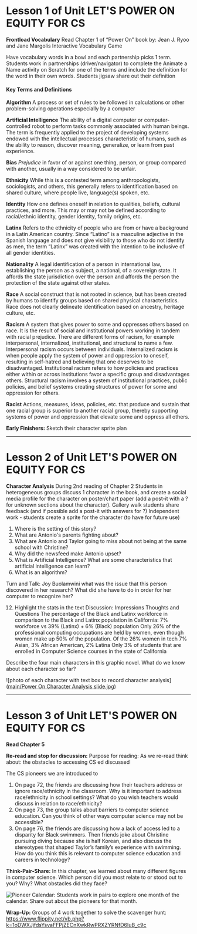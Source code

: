# Lesson 1 of Unit LET'S POWER ON EQUITY FOR CS

**Frontload Vocabulary** 
Read Chapter 1 of “Power On” book by: Jean J. Ryoo and Jane Margolis
Interactive Vocabulary Game

Have vocabulary words in a bowl and each partnership picks 1 term.
Students work in partnerships (driver/navigator) to complete the Animate a Name activity on Scratch for one of the terms and include the definition for the word in their own words.
Students  jigsaw share out their definition

#### Key Terms and Definitions

**Algorithm**
A process or set of rules to be followed in calculations or other problem-solving operations especially by a computer

**Artificial Intelligence**
The ability of a digital computer or computer-controlled robot to perform tasks commonly associated with human beings. The term is frequently applied to the project of developing
systems endowed with the intellectual processes characteristic of humans, such as the ability to reason, discover meaning, generalize, or learn from past experience.

**Bias** 
*Prejudice* 
in favor of or against one thing, person, or group compared with another, usually in a way considered to be unfair.

**Ethnicity**
While this is a contested term among anthropologists, sociologists, and others, this generally refers to identification based on shared culture, where people live, language(s)
spoken, etc.

**Identity**
How one defines oneself in relation to qualities, beliefs, cultural practices, and more. This may or may not be defined according to racial/ethnic identity, gender identity, family
origins, etc.

**Latinx**
Refers to the ethnicity of people who are from or have a background in a Latin American country. Since “Latino” is a masculine adjective in the Spanish language and does not give
visibility to those who do not identify as men, the term “Latinx” was created with the intention to be inclusive of all gender identities.

**Nationality**
A legal identification of a person in international law, establishing the person as a subject,
a national, of a sovereign state. It affords the state jurisdiction over the person and affords
the person the protection of the state against other states.

**Race**
A social construct that is not rooted in science, but has been created by humans to
identify groups based on shared physical characteristics. Race does not clearly delineate
identification based on ancestry, heritage culture, etc.

**Racism**
A system that gives power to some and oppresses others based on race. It is the result of
social and institutional powers working in tandem with racial prejudice. There are different
forms of racism, for example interpersonal, internalized, institutional, and structural to
name a few. Interpersonal racism occurs between individuals. Internalized racism is when
people apply the system of power and oppression to oneself, resulting in self-hatred and
believing that one deserves to be disadvantaged. Institutional racism refers to how
policies and practices either within or across institutions favor a specific group and
disadvantages others. Structural racism involves a system of institutional practices, public
policies, and belief systems creating structures of power for some and oppression for
others.

**Racist**
Actions, measures, ideas, policies, etc. that produce and sustain that one racial group is
superior to another racial group, thereby supporting systems of power and oppression that
elevate some and oppress all others.



**Early Finishers:**
Sketch their character sprite plan 

----

# Lesson 2 of Unit LET'S POWER ON EQUITY FOR CS

**Character Analysis**
During 2nd reading of Chapter 2
Students in heterogeneous groups discuss 1 character in the book, and create a social media profile for the character on poster/chart paper (add a post-it with a ? for unknown sections about the character).
Gallery walk students share feedback (and if possible add a post-it with answers for ?)
Independent work - students create a sprite for the character (to have for future use)


1. Where is the setting of this story?
2. What are Antonio's parents fighting about?
3. What are Antonio and Taylor going to miss about not being at the same school with Christine?
4. Why did the newsfeed make Antonio upset?
5. What is Artificial Intelligence? What are some characteristics that artificial intelligence can learn?
6. What is an algorithm?


Turn and Talk: Joy Buolamwini what was the issue that this person discovered in her research? What did she have to do in order for her computer to recognize her?

12. Highlight the stats in the text Discussion: Impressions Thoughts and Questions
The percentage of the Black and Latinx workforce in comparison to the Black and Latinx population in California:
 7% workforce vs 39% (Latinx) + 6% (Black) population 
Only 26% of the professional computing occupations are held by women, even though women make up 50% of the population. Of the 26% women in tech 7% Asian, 3% African American, 2% Latina 
Only 3% of students that are enrolled in Computer Science courses in the state of California 


Describe the four main characters in this graphic novel. What do we know about each character so far?

![photo of each character with text box to record character analysis]([main/Power On Character Analysis slide.jpg](https://github.com/hunter-teacher-cert/currdev-work-theawilliams19/blob/main/Power%20On%20Character%20Analysis%20slide.jpg))

----

# Lesson 3 of Unit LET'S POWER ON EQUITY FOR CS

**Read Chapter 5** 

**Re-read and stop for discussion:** 
Purpose for reading: As we re-read think about: the obstacles to accessing CS ed discussed 


The CS pioneers we are introduced to
1. On page 72, the friends are discussing how their teachers address or ignore race/ethnicity in the classroom. Why is it important to address race/ethnicity in school settings? What do you wish teachers would discuss in relation to race/ethnicity?
2. On page 73, the group talks about barriers to computer science education. Can you think of other ways computer science may not be accessible?
3. On page 76, the friends are discussing how a lack of access led to a disparity for Black swimmers. Then friends joke about Christine pursuing diving because she is half Korean, and also discuss the stereotypes that shaped Taylor’s family’s experience with swimming.  How do you think this is relevant to computer science education and careers in technology?


**Think-Pair-Share:**
In this chapter, we learned about many different figures in computer science. Which person did you most relate to or stood out to you? Why? 
What obstacles did they face?


![**Pioneer Calendar:**](https://docs.google.com/presentation/d/19vLOICQqDf-3cWWtFeWkOlnPnTyBXPDAhetw7M_AKto/edit?usp=sharing)
Students work in pairs to explore one month of the calendar.
Share out about the pioneers for that month. 


**Wrap-Up:**
Groups of 4 work together to solve the scavenger hunt:
https://www.flippity.net/vb.php?k=1oDWXJjfdsYsvaFFPjZECnXwkRwPRXZYRNfD6IuB_c9c
